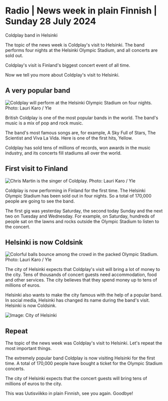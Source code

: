 # Radio \| News week in plain Finnish \| Sunday 28 July 2024

Coldplay band in Helsinki

The topic of the news week is Coldplay's visit to Helsinki. The band performs four nights at the Helsinki Olympic Stadium, and all concerts are sold out.

Coldplay's visit is Finland's biggest concert event of all time.

Now we tell you more about Coldplay's visit to Helsinki.

## A very popular band

![Coldplay will perform at the Helsinki Olympic Stadium on four nights. Photo: Lauri Karo / Yle](https://images.cdn.yle.fi/image/upload/c_crop,h_2889,w_5137,x_0,y_0/ar_1.777777777777777,c_fill,g_faces,h_431,w_767/dpr_1.0/q_auto:eco/f_auto/fl_lossy/v1722153964/39-132434666a54c55c5b47)

British Coldplay is one of the most popular bands in the world. The band's music is a mix of pop and rock music.

The band's most famous songs are, for example, A Sky Full of Stars, The Scientist and Viva La Vida. Here is one of the first hits, Yellow.

Coldplay has sold tens of millions of records, won awards in the music industry, and its concerts fill stadiums all over the world.

## First visit to Finland

![Chris Martin is the singer of Coldplay. Photo: Lauri Karo / Yle](https://images.cdn.yle.fi/image/upload/c_crop,h_2921,w_5194,x_0,y_167/ar_1.7777777777777777,c_fill,g_faces,h_431,w_767/dpr_1.0/q_auto:eco/f_auto/fl_lossy/v1722126111/39-132439966a58a3155043)

Coldplay is now performing in Finland for the first time. The Helsinki Olympic Stadium has been sold out in four nights. So a total of 170,000 people are going to see the band.

The first gig was yesterday Saturday, the second today Sunday and the next two on Tuesday and Wednesday. For example, on Saturday, hundreds of people sat on the lawns and rocks outside the Olympic Stadium to listen to the concert.

## Helsinki is now Coldsink

![Colorful balls bounce among the crowd in the packed Olympic Stadium. Photo: Lauri Karo / Yle](https://images.cdn.yle.fi/image/upload/c_crop,h_2831,w_5034,x_0,y_0/ar_1.777777777777777,c_fill,g_faces,h_431,w_767/dpr_1.0/q_auto:eco/f_auto/fl_lossy/v1722161547/39-132440766a5924d59213)

The city of Helsinki expects that Coldplay's visit will bring a lot of money to the city. Tens of thousands of concert guests need accommodation, food and other services. The city believes that they spend money up to tens of millions of euros.

Helsinki also wants to make the city famous with the help of a popular band. In social media, Helsinki has changed its name during the band's visit. Helsinki is now Coldsink.

![Image: City of Helsinki](https://images.cdn.yle.fi/image/upload/c_crop,h_1365,w_2428,x_0,y_149/ar_1.777777777777777,c_fill,g_faces,h_431,w_767/dpr_1.0/q_auto:eco/f_auto/fl_lossy/v1722163716/39-132444466a621aa8688b)

## Repeat

The topic of the news week was Coldplay's visit to Helsinki. Let's repeat the most important things.

The extremely popular band Coldplay is now visiting Helsinki for the first time. A total of 170,000 people have bought a ticket for the Olympic Stadium concerts.

The city of Helsinki expects that the concert guests will bring tens of millions of euros to the city.

This was Uutisviikko in plain Finnish, see you again. Goodbye!

